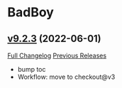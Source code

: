 # BadBoy

## [v9.2.3](https://github.com/funkydude/BadBoy/tree/v9.2.3) (2022-06-01)
[Full Changelog](https://github.com/funkydude/BadBoy/compare/v9.2.2...v9.2.3) [Previous Releases](https://github.com/funkydude/BadBoy/releases)

- bump toc  
- Workflow: move to checkout@v3  
